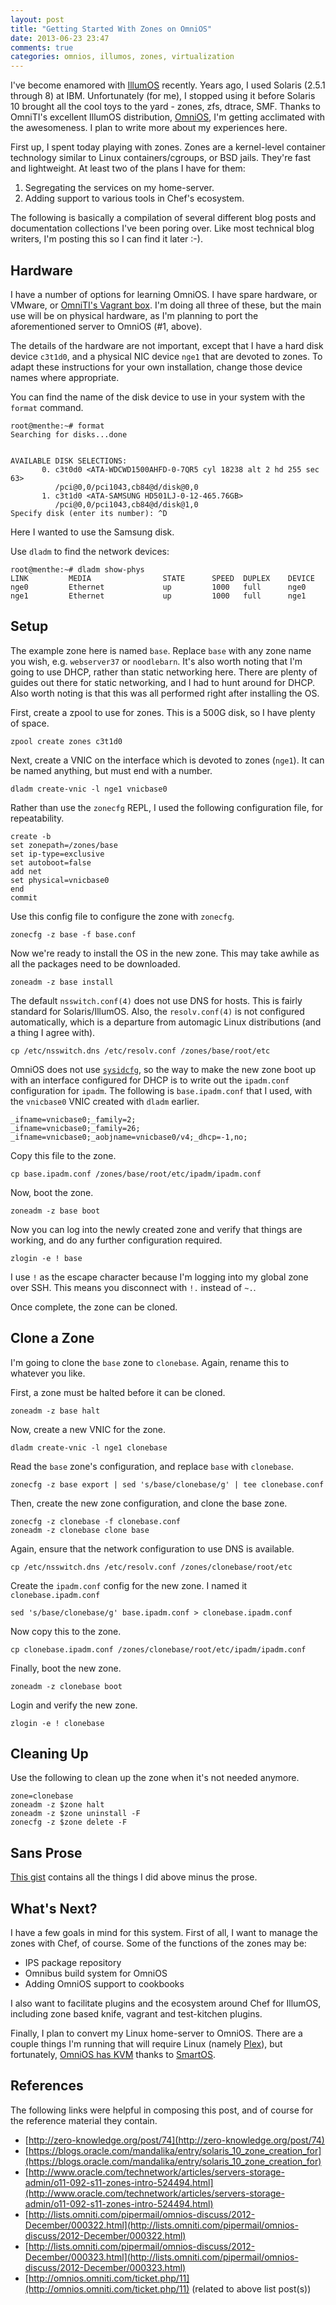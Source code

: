```yaml
---
layout: post
title: "Getting Started With Zones on OmniOS"
date: 2013-06-23 23:47
comments: true
categories: omnios, illumos, zones, virtualization
---
```


I've become enamored with
[IllumOS](http://wiki.illumos.org/display/illumos/illumos+Home)
recently. Years ago, I used Solaris (2.5.1 through 8) at IBM.
Unfortunately (for me), I stopped using it before Solaris 10 brought
all the cool toys to the yard - zones, zfs, dtrace, SMF. Thanks to
OmniTI's excellent IllumOS distribution,
[OmniOS](http://omnios.omniti.com), I'm getting acclimated with the
awesomeness. I plan to write more about my experiences here.

First up, I spent today playing with zones. Zones are a kernel-level
container technology similar to Linux containers/cgroups, or BSD
jails. They're fast and lightweight. At least two of the plans I have
for them:

1. Segregating the services on my home-server.
2. Adding support to various tools in Chef's ecosystem.

The following is basically a compilation of several different blog
posts and documentation collections I've been poring over. Like most
technical blog writers, I'm posting this so I can find it later :-).

## Hardware

I have a number of options for learning OmniOS. I have spare hardware,
or VMware, or
[OmniTI's Vagrant box](http://omnios.omniti.com/wiki.php/Installation#UsingVagrant).
I'm doing all three of these, but the main use will be on physical
hardware, as I'm planning to port the aforementioned server to OmniOS
(#1, above).

The details of the hardware are not important, except that I have a
hard disk device `c3t1d0`, and a physical NIC device `nge1` that are
devoted to zones. To adapt these instructions for your own
installation, change those device names where appropriate.

You can find the name of the disk device to use in your system with
the `format` command.

    root@menthe:~# format
    Searching for disks...done


    AVAILABLE DISK SELECTIONS:
           0. c3t0d0 <ATA-WDCWD1500AHFD-0-7QR5 cyl 18238 alt 2 hd 255 sec 63>
              /pci@0,0/pci1043,cb84@d/disk@0,0
           1. c3t1d0 <ATA-SAMSUNG HD501LJ-0-12-465.76GB>
              /pci@0,0/pci1043,cb84@d/disk@1,0
    Specify disk (enter its number): ^D

Here I wanted to use the Samsung disk.

Use `dladm` to find the network devices:

    root@menthe:~# dladm show-phys
    LINK         MEDIA                STATE      SPEED  DUPLEX    DEVICE
    nge0         Ethernet             up         1000   full      nge0
    nge1         Ethernet             up         1000   full      nge1

## Setup

The example zone here is named `base`. Replace `base` with any zone
name you wish, e.g. `webserver37` or `noodlebarn`. It's also worth
noting that I'm going to use DHCP, rather than static networking here.
There are plenty of guides out there for static networking, and I had
to hunt around for DHCP. Also worth noting is that this was all
performed right after installing the OS.

First, create a zpool to use for zones. This is a 500G disk, so I have
plenty of space.

    zpool create zones c3t1d0

Next, create a VNIC on the interface which is devoted to zones
(`nge1`). It can be named anything, but must end with a number.

    dladm create-vnic -l nge1 vnicbase0

Rather than use the `zonecfg` REPL, I used the following configuration
file, for repeatability.

    create -b
    set zonepath=/zones/base
    set ip-type=exclusive
    set autoboot=false
    add net
    set physical=vnicbase0
    end
    commit

Use this config file to configure the zone with `zonecfg`.

    zonecfg -z base -f base.conf

Now we're ready to install the OS in the new zone. This may take
awhile as all the packages need to be downloaded.

    zoneadm -z base install

The default `nsswitch.conf(4)` does not use DNS for hosts. This is
fairly standard for Solaris/IllumOS. Also, the `resolv.conf(4)` is not
configured automatically, which is a departure from automagic Linux
distributions (and a thing I agree with).

    cp /etc/nsswitch.dns /etc/resolv.conf /zones/base/root/etc

OmniOS does not use
[`sysidcfg`](http://lists.omniti.com/pipermail/omnios-discuss/2012-December/000323.html),
so the way to make the new zone boot up with an interface configured
for DHCP is to write out the `ipadm.conf` configuration for `ipadm`.
The following is `base.ipadm.conf` that I used, with the `vnicbase0`
VNIC created with `dladm` earlier.

    _ifname=vnicbase0;_family=2;
    _ifname=vnicbase0;_family=26;
    _ifname=vnicbase0;_aobjname=vnicbase0/v4;_dhcp=-1,no;

Copy this file to the zone.

    cp base.ipadm.conf /zones/base/root/etc/ipadm/ipadm.conf

Now, boot the zone.

    zoneadm -z base boot

Now you can log into the newly created zone and verify that things are
working, and do any further configuration required.

    zlogin -e ! base

I use `!` as the escape character because I'm logging into my global
zone over SSH. This means you disconnect with `!.` instead of `~.`.

Once complete, the zone can be cloned.

## Clone a Zone

I'm going to clone the `base` zone to `clonebase`. Again, rename this
to whatever you like.

First, a zone must be halted before it can be cloned.

    zoneadm -z base halt

Now, create a new VNIC for the zone.

    dladm create-vnic -l nge1 clonebase

Read the `base` zone's configuration, and replace `base` with
`clonebase`.

    zonecfg -z base export | sed 's/base/clonebase/g' | tee clonebase.conf

Then, create the new zone configuration, and clone the base zone.

    zonecfg -z clonebase -f clonebase.conf
    zoneadm -z clonebase clone base

Again, ensure that the network configuration to use DNS is available.

    cp /etc/nsswitch.dns /etc/resolv.conf /zones/clonebase/root/etc

Create the `ipadm.conf` config for the new zone. I named it `clonebase.ipadm.conf`

    sed 's/base/clonebase/g' base.ipadm.conf > clonebase.ipadm.conf

Now copy this to the zone.

    cp clonebase.ipadm.conf /zones/clonebase/root/etc/ipadm/ipadm.conf

Finally, boot the new zone.

    zoneadm -z clonebase boot

Login and verify the new zone.

    zlogin -e ! clonebase

## Cleaning Up

Use the following to clean up the zone when it's not needed anymore.

    zone=clonebase
    zoneadm -z $zone halt
    zoneadm -z $zone uninstall -F
    zonecfg -z $zone delete -F

## Sans Prose

[This gist](https://gist.github.com/jtimberman/5848129) contains all
the things I did above minus the prose.

## What's Next?

I have a few goals in mind for this system. First of all, I want to
manage the zones with Chef, of course. Some of the functions of the
zones may be:

* IPS package repository
* Omnibus build system for OmniOS
* Adding OmniOS support to cookbooks

I also want to facilitate plugins and the ecosystem around Chef for
IllumOS, including zone based knife, vagrant and test-kitchen plugins.

Finally, I plan to convert my Linux home-server to OmniOS. There are a
couple things I'm running that will require Linux (namely
[Plex](http://www.plexapp.com)), but fortunately,
[OmniOS has KVM](http://omnios.omniti.com/wiki.php/VirtualMachinesKVM)
thanks to [SmartOS](http://smartos.org).

## References

The following links were helpful in composing this post, and of course
for the reference material they contain.

* [http://zero-knowledge.org/post/74](http://zero-knowledge.org/post/74)
* [https://blogs.oracle.com/mandalika/entry/solaris_10_zone_creation_for](https://blogs.oracle.com/mandalika/entry/solaris_10_zone_creation_for)
* [http://www.oracle.com/technetwork/articles/servers-storage-admin/o11-092-s11-zones-intro-524494.html](http://www.oracle.com/technetwork/articles/servers-storage-admin/o11-092-s11-zones-intro-524494.html)
* [http://lists.omniti.com/pipermail/omnios-discuss/2012-December/000322.html](http://lists.omniti.com/pipermail/omnios-discuss/2012-December/000322.html)
* [http://lists.omniti.com/pipermail/omnios-discuss/2012-December/000323.html](http://lists.omniti.com/pipermail/omnios-discuss/2012-December/000323.html)
* [http://omnios.omniti.com/ticket.php/11](http://omnios.omniti.com/ticket.php/11) (related to above list post(s))
